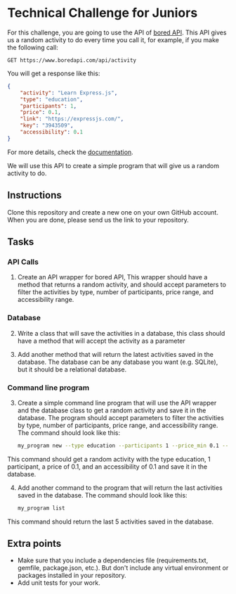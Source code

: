# Technical Challenge for Juniors

For this challenge, you are going to use the API of [bored API](https://www.boredapi.com/). This API gives us a random activity to do every time you call it, for example, if you make the following call:

```
GET https://www.boredapi.com/api/activity
```
You will get a response like this:

```json
{
    "activity": "Learn Express.js",
    "type": "education",
    "participants": 1,
    "price": 0.1,
    "link": "https://expressjs.com/",
    "key": "3943509",
    "accessibility": 0.1
}
```
For more details, check the [documentation](https://www.boredapi.com/documentation).

 We will use this API to create a simple program that will give us a random activity to do.

## Instructions
Clone this repository and create a new one on your own GitHub account. When you are done, please send us the link to your repository.

## Tasks

### API Calls
1. Create an API wrapper for bored API, This wrapper should have a method that returns a random activity, and should accept parameters to filter the activities by type, number of participants, price range, and accessibility range.

### Database
2. Write a class that will save the activities in a database, this class should have a method that will accept the activity as a parameter

3. Add another method that will return the latest activities saved in the database. The database can be any database you want (e.g. SQLite), but it should be a relational database.

### Command line program
3. Create a simple command line program that will use the API wrapper and the database class to get a random activity and save it in the database. The program should accept parameters to filter the activities by type, number of participants, price range, and accessibility range. The command should look like this:

    ```bash
    my_program new --type education --participants 1 --price_min 0.1 --price_max 30 --accessibility_min 0.1 --accessibility_max 0.5
    ```
This command should get a random activity with the type education, 1 participant, a price of 0.1, and an accessibility of 0.1 and save it in the database.


4. Add another command to the program that will return the last activities saved in the database. The command should look like this:

    ```bash
    my_program list
    ```
This command should return the last 5 activities saved in the database.


## Extra points
 - Make sure that you include a dependencies file (requirements.txt, gemfile, package.json, etc.). But don't include any virtual environment or packages installed in your repository.
 - Add unit tests for your work.

